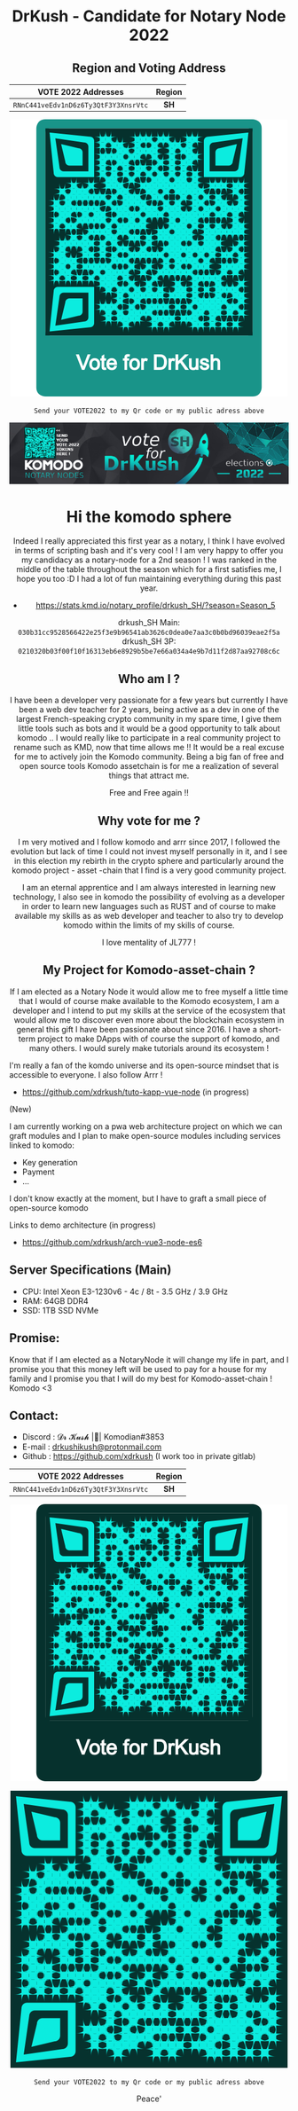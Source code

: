 <div align="center">

# DrKush - Candidate for Notary Node 2022

## Region and Voting Address

| VOTE 2022 Addresses                  | Region |
| :-----------------------------------: | :----: |
| `RNnC441veEdv1nD6z6Ty3QtF3Y3XnsrVtc` | **SH** |

![DrKush Address QR](./VoteForDrKush2022light.png)

``` 
Send your VOTE2022 to my Qr code or my public adress above
```

![DrKush Address QR](./banner-komodo-election-drkush-2022.jpg)

# Hi the komodo sphere

Indeed I really appreciated this first year as a notary, I think I have evolved in terms of scripting bash and it's very cool !
I am very happy to offer you my candidacy as a notary-node for a 2nd season !
I was ranked in the middle of the table throughout the season which for a first satisfies me, I hope you too :D
I had a lot of fun maintaining everything during this past year.

- https://stats.kmd.io/notary_profile/drkush_SH/?season=Season_5

drkush_SH Main: `030b31cc9528566422e25f3e9b96541ab3626c0dea0e7aa3c0b0bd96039eae2f5a`<br>
drkush_SH 3P: `0210320b03f00f10f16313eb6e8929b5be7e66a034a4e9b7d11f2d87aa92708c6c`<br>

## Who am I ?

I have been a developer very passionate for a few years but currently I have been a web dev teacher for 2 years, being active as a dev in one of the largest French-speaking crypto community in my spare time, I give them little tools such as bots and it would be a good opportunity to talk about komodo ..
I would really like to participate in a real community project to rename such as KMD, now that time allows me !! It would be a real excuse for me to actively join the Komodo community.
Being a big fan of free and open source tools Komodo assetchain is for me a realization of several things that attract me.

Free and Free again !!

## Why vote for me ?

I m very motived and I follow komodo and arrr since 2017, I followed the evolution but lack of time I could not invest myself personally in it, and I see in this election my rebirth in the crypto sphere and particularly around the komodo project - asset -chain that I find is a very good community project.

I am an eternal apprentice and I am always interested in learning new technology, I also see in komodo the possibility of evolving as a developer in order to learn new languages such as RUST and of course to make available my skills as as web developer and teacher to also try to develop komodo within the limits of my skills of course.

I love mentality of JL777 !

## My Project for Komodo-asset-chain ?

If I am elected as a Notary Node it would allow me to free myself a little time that I would of course make available to the Komodo ecosystem, I am a developer and I intend to put my skills at the service of the ecosystem that would allow me to discover even more about the blockchain ecosystem in general this gift I have been passionate about since 2016. I have a short-term project to make DApps with of course the support of komodo, and many others. I would surely make tutorials around its ecosystem !

</div>
<div align = 'left'>

I'm really a fan of the komdo universe and its open-source mindset that is accessible to everyone. I also follow Arrr !

  - https://github.com/xdrkush/tuto-kapp-vue-node (in progress)

(New)

I am currently working on a pwa web architecture project on which we can graft modules and I plan to make open-source modules including services linked to komodo:
   - Key generation
   - Payment
   - ...

I don't know exactly at the moment, but I have to graft a small piece of open-source komodo

Links to demo architecture (in progress)
  - https://github.com/xdrkush/arch-vue3-node-es6

## Server Specifications (Main)
- CPU: Intel Xeon E3-1230v6 - 4c / 8t - 3.5 GHz / 3.9 GHz
- RAM: 64GB DDR4
- SSD: 1TB SSD NVMe

## Promise:

Know that if I am elected as a NotaryNode it will change my life in part, and I promise you that this money left will be used to pay for a house for my family and I promise you that I will do my best for Komodo-asset-chain ! Komodo <3

## Contact:

  - Discord : 𝓓𝓻 𝓚𝓾𝓼𝓱 |🦄| Komodian#3853
  - E-mail  : drkushikush@protonmail.com
  - Github  : https://github.com/xdrkush (I work too in private gitlab)
  
</div>

<div align='center'>

| VOTE 2022 Addresses                  | Region |
| :-----------------------------------: | :----: |
| `RNnC441veEdv1nD6z6Ty3QtF3Y3XnsrVtc` | **SH** |


![DrKush Address QR](./VoteForDrKush2022dark.png)

![DrKush Address QR](./QR-vote-drkush-2022.png)

``` 
Send your VOTE2022 to my Qr code or my public adress above
```

Peace'

</div>
